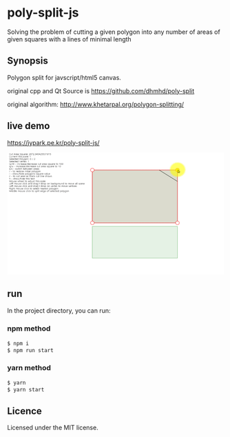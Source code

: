 # poly-split-js
Solving the problem of cutting a given polygon into any number of areas of given squares with a lines of minimal length

## Synopsis
Polygon split for javscript/html5 canvas.

original cpp and Qt Source is https://github.com/dhmhd/poly-split

original algorithm: http://www.khetarpal.org/polygon-splitting/

## live demo
https://jypark.pe.kr/poly-split-js/

![example](example.gif)

## run
In the project directory, you can run:

### npm method
```shell
$ npm i
$ npm run start
```

### yarn method
```shell
$ yarn
$ yarn start
```


## Licence
Licensed under the MIT license.
